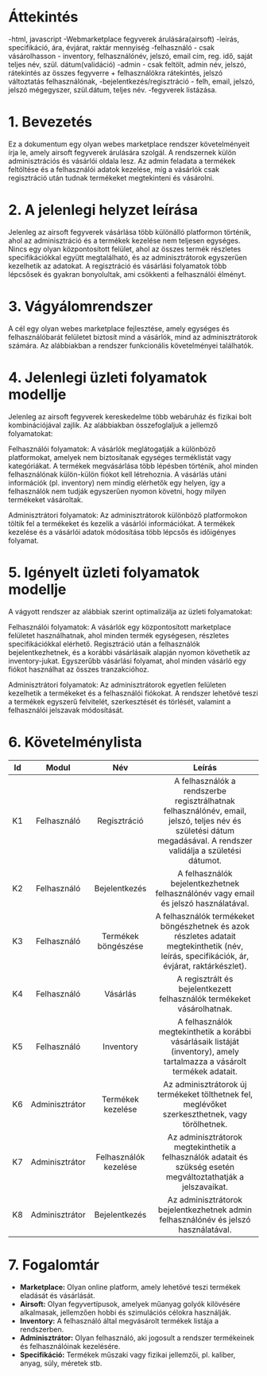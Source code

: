 # Áttekintés

-html, javascript
-Webmarketplace fegyverek árulására(airsoft) -leírás, specifikáció, ára, évjárat, raktár mennyiség
-felhasználó - csak vásárolhasson - inventory, felhasználónév, jelszó, email cím, reg. idő, saját teljes név, szül. dátum(validáció)
-admin - csak feltölt, admin név, jelszó, rátekintés az összes fegyverre + felhasználókra rátekintés, jelszó változtatás felhasználónak,
-bejelentkezés/regisztráció - felh, email, jelszó, jelszó mégegyszer, szül.dátum, teljes név.
-fegyverek listázása.

# 1. Bevezetés

Ez a dokumentum egy olyan webes marketplace rendszer követelményeit írja le, amely airsoft fegyverek árulására szolgál. A rendszernek külön adminisztrációs és vásárlói oldala lesz. Az admin feladata a termékek feltöltése és a felhasználói adatok kezelése, míg a vásárlók csak regisztráció után tudnak termékeket megtekinteni és vásárolni.

# 2. A jelenlegi helyzet leírása

Jelenleg az airsoft fegyverek vásárlása több különálló platformon történik, ahol az adminisztráció és a termékek kezelése nem teljesen egységes. Nincs egy olyan központosított felület, ahol az összes termék részletes specifikációkkal együtt megtalálható, és az adminisztrátorok egyszerűen kezelhetik az adatokat. A regisztráció és vásárlási folyamatok több lépcsősek és gyakran bonyolultak, ami csökkenti a felhasználói élményt.

# 3. Vágyálomrendszer

A cél egy olyan webes marketplace fejlesztése, amely egységes és felhasználóbarát felületet biztosít mind a vásárlók, mind az adminisztrátorok számára. Az alábbiakban a rendszer funkcionális követelményei találhatók.

# 4. Jelenlegi üzleti folyamatok modellje

Jelenleg az airsoft fegyverek kereskedelme több webáruház és fizikai bolt kombinációjával zajlik. Az alábbiakban összefoglaljuk a jellemző folyamatokat:

  Felhasználói folyamatok:
        A vásárlók meglátogatják a különböző platformokat, amelyek nem biztosítanak egységes terméklistát vagy kategóriákat.
        A termékek megvásárlása több lépésben történik, ahol minden felhasználónak külön-külön fiókot kell létrehoznia.
        A vásárlás utáni információk (pl. inventory) nem mindig elérhetők egy helyen, így a felhasználók nem tudják egyszerűen nyomon követni, hogy milyen termékeket vásároltak.

  Adminisztrátori folyamatok:
        Az adminisztrátorok különböző platformokon töltik fel a termékeket és kezelik a vásárlói információkat.
        A termékek kezelése és a vásárlói adatok módosítása több lépcsős és időigényes folyamat.

# 5. Igényelt üzleti folyamatok modellje

A vágyott rendszer az alábbiak szerint optimalizálja az üzleti folyamatokat:

  Felhasználói folyamatok:
        A vásárlók egy központosított marketplace felületet használhatnak, ahol minden termék egységesen, részletes specifikációkkal elérhető.
        Regisztráció után a felhasználók bejelentkezhetnek, és a korábbi vásárlásaik alapján nyomon követhetik az inventory-jukat.
        Egyszerűbb vásárlási folyamat, ahol minden vásárló egy fiókot használhat az összes tranzakcióhoz.

  Adminisztrátori folyamatok:
        Az adminisztrátorok egyetlen felületen kezelhetik a termékeket és a felhasználói fiókokat.
        A rendszer lehetővé teszi a termékek egyszerű felvitelét, szerkesztését és törlését, valamint a felhasználói jelszavak módosítását.

# 6. Követelménylista

| Id  | Modul          | Név                   | Leírás                                                                                                                                                           |
| :---: | :--------------: | :---------------------: | :----------------------------------------------------------------------------------------------------------------------------------------------------------------: |
| K1  | Felhasználó    | Regisztráció          | A felhasználók a rendszerbe regisztrálhatnak felhasználónév, email, jelszó, teljes név és születési dátum megadásával. A rendszer validálja a születési dátumot. |
| K2  | Felhasználó    | Bejelentkezés         | A felhasználók bejelentkezhetnek felhasználónév vagy email és jelszó használatával.                                                                              |
| K3  | Felhasználó    | Termékek böngészése   | A felhasználók termékeket böngészhetnek és azok részletes adatait megtekinthetik (név, leírás, specifikációk, ár, évjárat, raktárkészlet).                       |
| K4  | Felhasználó    | Vásárlás              | A regisztrált és bejelentkezett felhasználók termékeket vásárolhatnak.                                                                                           |
| K5  | Felhasználó    | Inventory             | A felhasználók megtekinthetik a korábbi vásárlásaik listáját (inventory), amely tartalmazza a vásárolt termékek adatait.                                         |
| K6  | Adminisztrátor | Termékek kezelése     | Az adminisztrátorok új termékeket tölthetnek fel, meglévőket szerkeszthetnek, vagy törölhetnek.                                                                  |
| K7  | Adminisztrátor | Felhasználók kezelése | Az adminisztrátorok megtekinthetik a felhasználók adatait és szükség esetén megváltoztathatják a jelszavaikat.                                                   |
| K8  | Adminisztrátor | Bejelentkezés         | Az adminisztrátorok bejelentkezhetnek admin felhasználónév és jelszó használatával.                                                                              |

# 7. Fogalomtár

+ **Marketplace:** Olyan online platform, amely lehetővé teszi termékek eladását és vásárlását.
+ **Airsoft:** Olyan fegyvertípusok, amelyek műanyag golyók kilövésére alkalmasak, jellemzően hobbi és szimulációs célokra használják.
+ **Inventory:** A felhasználó által megvásárolt termékek listája a rendszerben.
+ **Adminisztrátor:** Olyan felhasználó, aki jogosult a rendszer termékeinek és felhasználóinak kezelésére.
+ **Specifikáció:** Termékek műszaki vagy fizikai jellemzői, pl. kaliber, anyag, súly, méretek stb.
